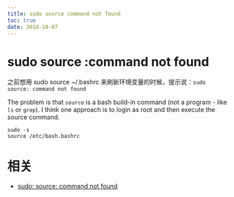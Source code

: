 ```yaml
---
title: sudo source command not found
toc: true
date: 2018-10-07
---
```

# sudo source :command not found


之前想用 sudo source ~/.bashrc 来刷新环境变量的时候，提示说：`sudo source: command not found`


The problem is that `source` is a bash build-in command (not a program - like `ls` or `grep`). I think one approach is to login as root and then execute the source command.

```bsh
sudo -s
source /etc/bash.bashrc
```


# 相关

- [sudo: source: command not found](https://askubuntu.com/questions/20953/sudo-source-command-not-found)
